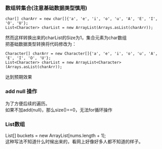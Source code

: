 ### 数组转集合(注意基础数据类型慎用)  
```  
char[] charArr = new char[]{'a', 'e', 'i', 'o', 'u', 'A', 'E', 'I', 'O', 'U'};  
List<Character> charList = new ArrayList(Arrays.asList(charArr));  
```  
然而这样转换出来的charList的Size为1，集合元素为char数组  
把基础数据类型转换将代码修改为：  
```  
Character[] charArr = new Character[]{'a', 'e', 'i', 'o', 'u', 'A', 'E', 'I', 'O', 'U'};  
List<Character> charList = new ArrayList<Character>(Arrays.asList(charArr));  
```  
达到预期效果

### add null 操作  
为了方便后续的遍历。  
如果不加add(null)，那么size()==0，无法for循环操作  
  
### List数组  
List<Integer>[] buckets = new ArrayList[nums.length + 1];  
这种写法不知道什么时候出来的，看网上好像好多人都不知道的样子。   
  
  